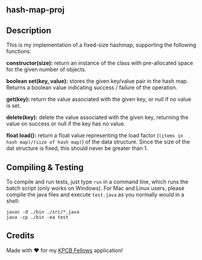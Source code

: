 hash-map-proj
---

## Description

This is my implementation of a fixed-size hashmap, supporting the following functions:

**constructor(size):** return an instance of the class with pre-allocated space for the given number of objects.

**boolean set(key, value):** stores the given key/value pair in the hash map. Returns a boolean value indicating success / failure of the operation.

**get(key):** return the value associated with the given key, or null if no value is set.

**delete(key):** delete the value associated with the given key, returning the value on success or null if the key has no value.

**float load():** return a float value representing the load factor (`(items in hash map)/(size of hash map)`) of the data structure. Since the size of the dat structure is fixed, this should never be greater than 1.

## Compiling & Testing
To compile and run tests, just type `run` in a command line, which runs the batch script (only works on Windows). For Mac and Linux users, please compile the java files and execute `test.java` as you normally would in a shell:

```
javac -d ./bin ./src/*.java
java -cp ./bin -ea test
```

## Credits
Made with :heart: for my [KPCB Fellows](http://kpcbfellows.com/) application!